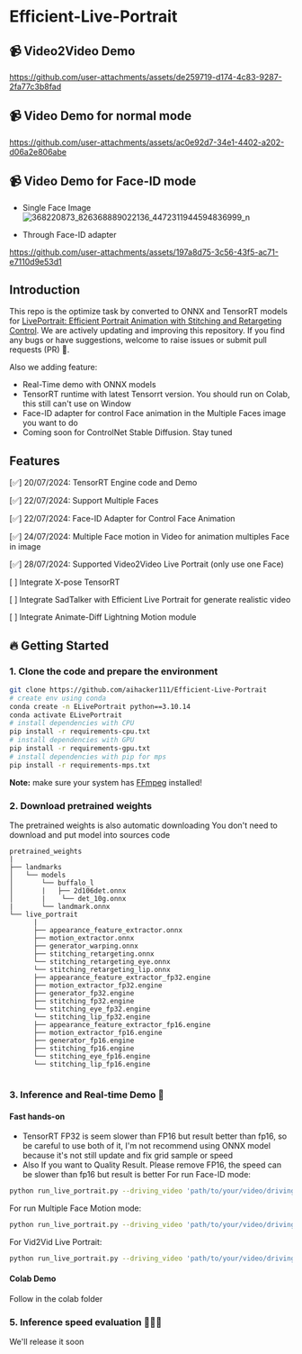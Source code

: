 # Efficient-Live-Portrait
## 📹 Video2Video Demo


https://github.com/user-attachments/assets/de259719-d174-4c83-9287-2fa77c3b8fad


## 📹 Video Demo for normal mode
 

https://github.com/user-attachments/assets/ac0e92d7-34e1-4402-a202-d06a2e806abe

## 📹 Video Demo for Face-ID mode
+ Single Face Image
  ![368220873_826368889022136_4472311944594836999_n](https://github.com/user-attachments/assets/25851766-a454-4f16-8d44-f63923cdabf2)

+ Through Face-ID adapter
   

https://github.com/user-attachments/assets/197a8d75-3c56-43f5-ac71-e7110d9e53d1


## Introduction
This repo is the optimize task by converted to ONNX and TensorRT models for [LivePortrait: Efficient Portrait Animation with Stitching and Retargeting Control](https://github.com/KwaiVGI/LivePortrait).
We are actively updating and improving this repository. If you find any bugs or have suggestions, welcome to raise issues or submit pull requests (PR) 💖.

Also we adding feature: 
+ Real-Time demo with ONNX models
+ TensorRT runtime with latest Tensorrt version. You should run on Colab, this still can't use on Window
+ Face-ID adapter for control Face animation in the Multiple Faces image you want to do
+ Coming soon for ControlNet Stable Diffusion. Stay tuned
## Features
[✅] 20/07/2024: TensorRT Engine code and Demo

[✅] 22/07/2024: Support Multiple Faces

[✅] 22/07/2024: Face-ID Adapter for Control Face Animation

[✅] 24/07/2024: Multiple Face motion in Video for animation multiples Face in image

[✅] 28/07/2024: Supported Video2Video Live Portrait (only use one Face)

[  ] Integrate X-pose TensorRT

[  ] Integrate SadTalker with Efficient Live Portrait for generate realistic video

[  ] Integrate Animate-Diff Lightning Motion module


## 🔥 Getting Started
### 1. Clone the code and prepare the environment
```bash
git clone https://github.com/aihacker111/Efficient-Live-Portrait
# create env using conda
conda create -n ELivePortrait python==3.10.14
conda activate ELivePortrait
# install dependencies with CPU
pip install -r requirements-cpu.txt
# install dependencies with GPU
pip install -r requirements-gpu.txt
# install dependencies with pip for mps
pip install -r requirements-mps.txt 
```

**Note:** make sure your system has [FFmpeg](https://ffmpeg.org/) installed!

### 2. Download pretrained weights

The pretrained weights is also automatic downloading
You don't need to download and put model into sources code
```text
pretrained_weights
|
├── landmarks
│   └── models
│       └── buffalo_l
│       |   ├── 2d106det.onnx
│       |    └── det_10g.onnx
|       └── landmark.onnx
└── live_portrait
      |
      ├── appearance_feature_extractor.onnx
      ├── motion_extractor.onnx
      ├── generator_warping.onnx
      ├── stitching_retargeting.onnx
      └── stitching_retargeting_eye.onnx
      └── stitching_retargeting_lip.onnx
      ├── appearance_feature_extractor_fp32.engine
      ├── motion_extractor_fp32.engine
      ├── generator_fp32.engine
      ├── stitching_fp32.engine
      └── stitching_eye_fp32.engine
      └── stitching_lip_fp32.engine
      ├── appearance_feature_extractor_fp16.engine
      ├── motion_extractor_fp16.engine
      ├── generator_fp16.engine
      ├── stitching_fp16.engine
      └── stitching_eye_fp16.engine
      └── stitching_lip_fp16.engine
      

```
### 3. Inference and Real-time Demo 🚀
#### Fast hands-on

+ TensorRT FP32 is seem slower than FP16 but result better than fp16, so be careful to use both of it, I'm not recommend using ONNX model because it's not still update and fix grid sample or speed
+ Also If you want to Quality Result. Please remove FP16, the speed can be slower than fp16 but result is better
For run Face-ID mode:
```bash
python run_live_portrait.py --driving_video 'path/to/your/video/driving/or/webcam/id' --source_image 'path/to/your/image/want/to/animation' -condition_image 'path/the/single/face/image/to/compute/face-id' --task ['image', 'video', 'webcam'] --run_time --half_precision --use_face_id 
```
For run Multiple Face Motion mode:
```bash
python run_live_portrait.py --driving_video 'path/to/your/video/driving/or/webcam/id' --source_image 'path/to/your/image/want/to/animation'  --task ['image', 'video', 'webcam'] --run_time --half_precision
```
For Vid2Vid Live Portrait:
```bash
python run_live_portrait.py --driving_video 'path/to/your/video/driving/or/webcam/id' --source_video 'path/to/your/video/want/to/animation'  --task ['image', 'video', 'webcam'] --run_time --half_precision
```
#### Colab Demo
 Follow in the colab folder
### 5. Inference speed evaluation 🚀🚀🚀

We'll release it soon
